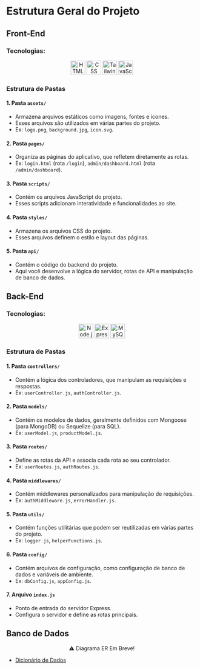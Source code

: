 # Estrutura Geral do Projeto

## Front-End

### Tecnologias:

<div align="center">
  <img alt="HTML" height=38 src="https://img.shields.io/badge/HTML5-E34F26?style=for-the-badge&logo=html5&logoColor=white">
  <img alt="CSS" height=38 src="https://img.shields.io/badge/CSS3-1572B6?style=for-the-badge&logo=css3&logoColor=white">
  <img alt="Tailwind" height=38 src="https://img.shields.io/badge/Tailwind_CSS-38B2AC?style=for-the-badge&logo=tailwind-css&logoColor=white">
  <img alt="JavaScript" height=38 src="https://img.shields.io/badge/JavaScript-F7DF1E?style=for-the-badge&logo=javascript&logoColor=black">
</div>

### Estrutura de Pastas

#### 1. **Pasta `assets/`**
- Armazena arquivos estáticos como imagens, fontes e ícones.
- Esses arquivos são utilizados em várias partes do projeto.
- Ex: `logo.png`, `background.jpg`, `icon.svg`.

#### 2. **Pasta `pages/`**
- Organiza as páginas do aplicativo, que refletem diretamente as rotas.
- Ex: `login.html` (rota `/login`), `admin/dashboard.html` (rota `/admin/dashboard`).

#### 3. **Pasta `scripts/`**
- Contém os arquivos JavaScript do projeto.
- Esses scripts adicionam interatividade e funcionalidades ao site.

#### 4. **Pasta `styles/`**
- Armazena os arquivos CSS do projeto.
- Esses arquivos definem o estilo e layout das páginas.

#### 5. **Pasta `api/`**
- Contém o código do backend do projeto.
- Aqui você desenvolve a lógica do servidor, rotas de API e manipulação de banco de dados.

## Back-End

### Tecnologias:

<div align="center">
  <img alt="Node.js" height=38 src="https://img.shields.io/badge/Node.js-339933?style=for-the-badge&logo=nodedotjs&logoColor=white" margin: 15>
  <img alt="Express" height=38 src="https://img.shields.io/badge/Express.js-000000?style=for-the-badge&logo=express&logoColor=white">
  <img alt="MySQL" height=38 src="https://img.shields.io/badge/MySQL-4479A1?style=for-the-badge&logo=mysql&logoColor=white">
</div>

### Estrutura de Pastas

#### 1. **Pasta `controllers/`**
- Contém a lógica dos controladores, que manipulam as requisições e respostas.
- Ex: `userController.js`, `authController.js`.

#### 2. **Pasta `models/`**
- Contém os modelos de dados, geralmente definidos com Mongoose (para MongoDB) ou Sequelize (para SQL).
- Ex: `userModel.js`, `productModel.js`.

#### 3. **Pasta `routes/`**
- Define as rotas da API e associa cada rota ao seu controlador.
- Ex: `userRoutes.js`, `authRoutes.js`.

#### 4. **Pasta `middlewares/`**
- Contém middlewares personalizados para manipulação de requisições.
- Ex: `authMiddleware.js`, `errorHandler.js`.

#### 5. **Pasta `utils/`**
- Contém funções utilitárias que podem ser reutilizadas em várias partes do projeto.
- Ex: `logger.js`, `helperFunctions.js`.

#### 6. **Pasta `config/`**
- Contém arquivos de configuração, como configuração de banco de dados e variáveis de ambiente.
- Ex: `dbConfig.js`, `appConfig.js`.

#### 7. **Arquivo `index.js`**
- Ponto de entrada do servidor Express.
- Configura o servidor e define as rotas principais.

## Banco de Dados

<div align="center">⚠️ Diagrama ER Em Breve!</div>

- [Dicionário de Dados](.github/docs/dicionarioBD.md)

